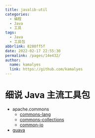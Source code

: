 ```yaml
---
title: javalib-util
categories: 
  - 编程
  - Java
  - 工具
tags: 
  - Java
  - 工具包
abbrlink: 8280ff5f
date: 2022-02-17 22:55:30
permalink: /pages/14e432/
author: 
  name: kamalyes
  link: https://github.com/kamalyes
---
```


# 细说 Java 主流工具包

- apache.commons
  - [commons-lang](https://github.com/apache/commons-lang)
  - [commons-collections](https://github.com/apache/commons-collections)
  - [common-io](https://github.com/apache/commons-io)
- [guava](https://github.com/google/guava)
